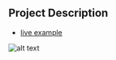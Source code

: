 ## Project Description

* [live example](https://tae898.github.io/website-templates/html5-portfolio/)

![alt text](https://github.com/learning-zone/Website-Templates/blob/master/assets/HTML5-Website-Template-Portfolio.png "HTML5-Website-Template-Portfolio")
